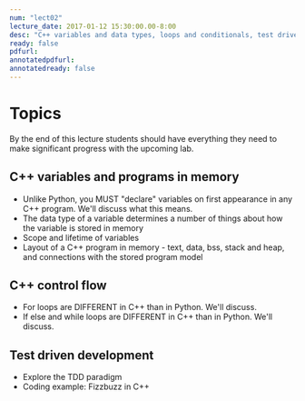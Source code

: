 ```yaml
---
num: "lect02"
lecture_date: 2017-01-12 15:30:00.00-8:00
desc: "C++ variables and data types, loops and conditionals, test driven development"
ready: false
pdfurl: 
annotatedpdfurl: 
annotatedready: false
---
```


# Topics

By the end of this lecture students should have everything they need to make significant progress with the upcoming lab.

## C++ variables and programs in memory
* Unlike Python, you MUST "declare" variables on first appearance in any C++ program. We'll discuss what this means.
* The data type of a variable determines a number of things about how the variable is stored in memory
* Scope and lifetime of variables
* Layout of a C++ program in memory - text, data, bss, stack and heap, and connections with the stored program model

## C++ control flow
* For loops are DIFFERENT in C++ than in Python. We'll discuss.
* If else and while loops are DIFFERENT in C++ than in Python. We'll discuss.

## Test driven development
* Explore the TDD paradigm 
* Coding example: Fizzbuzz in C++

